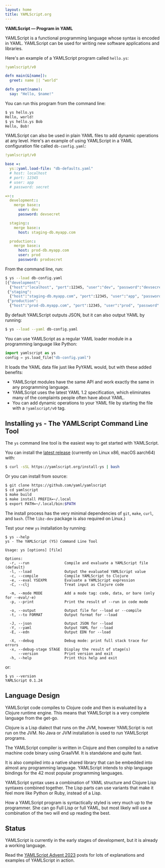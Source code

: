 ```yaml
---
layout: home
title: YAMLScript.org
---
```


**YAMLScript — Program in YAML**

YAMLScript is a functional programming language whose syntax is encoded in
YAML.
YAMLScript can be used for writing new software applications and libraries.

Here's an example of a YAMLScript program called `hello.ys`:

```yaml
!yamlscript/v0

defn main(&[name]):
  greet: name || "world"

defn greet(name):
  say: "Hello, $name!"
```

You can run this program from the command line:

```bash
$ ys hello.ys
Hello, world!
$ ys hello.ys Bob
Hello, Bob!
```

YAMLScript can also be used in plain YAML files to add dynamic operations at any
level.
Here's an example of using YAMLScript in a YAML configuration file called
`db-config.yaml`:

```yaml
!yamlscript/v0

base =:
  ys::yaml.load-file: "db-defaults.yaml"
  # host: localhost
  # port: 12345
  # user: app
  # password: secret

=>::
  development::
    merge base::
      user: dev
      password: devsecret

  staging::
    merge base::
      host: staging-db.myapp.com

  production::
    merge base::
      host: prod-db.myapp.com
      user: prod
      password: prodsecret
```

From the command line, run:

```bash
$ ys --load db-config.yaml
[{"development":
  {"host":"localhost", "port":12345, "user":"dev", "password":"devsecret"}},
 {"staging":
  {"host":"staging-db.myapp.com", "port":12345, "user":"app", "password":"secret"}},
 {"production":
  {"host":"prod-db.myapp.com", "port":12345, "user":"prod", "password": "prodsecret"}}]
```

By default YAMLScript outputs JSON, but it can also output YAML by running:

```bash
$ ys --load --yaml db-config.yaml
```

You can use YAMLScript as a regular YAML loader module in a programming language
like Python:

```python
import yamlscript as ys
config = ys.load_file("db-config.yaml")
```

It loads the YAML data file just like PyYAML would, but with these added benefits:

* YAMLScript modules have the same API and work exactly the same in any
  programming language.
* YAMLScript uses the latest YAML 1.2 specification, which eliminates many of
  the complaints people often have about YAML.
* You can add dynamic operations to your YAML file by starting the file with a
  `!yamlscript/v0` tag.


## Installing `ys` - The YAMLScript Command Line Tool

The `ys` command line tool is the easiest way to get started with YAMLScript.

You can install the [latest release](
https://github.com/yaml/yamlscript/releases) (currently on Linux x86, macOS
aarch64) with:

```bash
$ curl -sSL https://yamlscript.org/install-ys | bash
```

Or you can install from source:

```bash
$ git clone https://github.com/yaml/yamlscript
$ cd yamlscript
$ make build
$ make install PREFIX=~/.local
$ export PATH=~/.local/bin:$PATH
```

The install process has the very minimal dependencies of `git`, `make`, `curl`,
and `bash`.
(The `libz-dev` package is also required on Linux.)

Test your new `ys` installation by running:

```text
$ ys --help
ys - The YAMLScript (YS) Command Line Tool

Usage: ys [options] [file]

Options:
  -r, --run                Compile and evaluate a YAMLScript file (default)
  -l, --load               Output the evaluated YAMLScript value
  -c, --compile            Compile YAMLScript to Clojure
  -e, --eval YSEXPR        Evaluate a YAMLScript expression
  -C, --clj                Treat input as Clojure code

  -m, --mode MODE          Add a mode tag: code, data, or bare (only for --eval/-e)
  -p, --print              Print the result of --run in code mode

  -o, --output             Output file for --load or --compile
  -t, --to FORMAT          Output format for --load

  -J, --json               Output JSON for --load
  -Y, --yaml               Output YAML for --load
  -E, --edn                Output EDN for --load

  -X, --debug              Debug mode: print full stack trace for errors
  -x, --debug-stage STAGE  Display the result of stage(s)
      --version            Print version and exit
  -h, --help               Print this help and exit
```

or:

```text
$ ys --version
YAMLScript 0.1.24
```

## Language Design

YAMLScript code compiles to Clojure code and then is evaluated by a Clojure
runtime engine.
This means that YAMLScript is a very complete language from the get-go.

Clojure is a Lisp dialect that runs on the JVM, however YAMLScript is not run on
the JVM.
No Java or JVM installation is used to run YAMLScript programs.

The YAMLScript compiler is written in Clojure and then compiled to a native
machine code binary using GraalVM.
It is standalone and quite fast.

It is also compiled into a native shared library that can be embedded into
almost any programming language.
YAMLScript intends to ship language bindings for the 42 most popular programming
languages.

YAMLScript syntax uses a combination of YAML structure and Clojure Lisp syntaxes
combined together.
The Lisp parts can use variants that make it feel more like Python or Ruby, instead of a Lisp.

How a YAMLScript program is syntactically styled is very much up to the
programmer.
She can go Full Lisp or full YAML, but most likely will use a combination of
the two will end up reading the best.


## Status

YAMLScript is currently in the early stages of development, but it is already
a working language.

Read the [YAMLScript Advent 2023](https://yamlscript.org/posts/advent-2023/)
posts for lots of explanations and examples of YAMLScript in action.

<!--
See the [YAMLScript Docs](https://yamlscript.org/doc/) for more information.
-->
